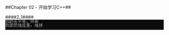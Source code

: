 ##Chapter 02 - 开始学习C++##

####2_1####\
![](https://github.com/xwr96/Cpp-Primer-Plus/blob/master/ch02/results/1.png)
